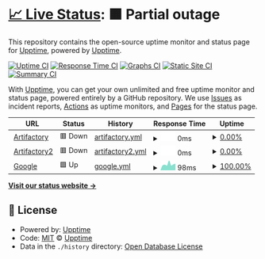 # [📈 Live Status](https://upptime.github.io/upptime): <!--live status--> **🟧 Partial outage**

This repository contains the open-source uptime monitor and status page for [Upptime](https://upptime.js.org), powered by [Upptime](https://github.com/upptime/upptime).

[![Uptime CI](https://github.com/adamcubel/upptime/workflows/Uptime%20CI/badge.svg)](https://github.com/adamcubel/upptime/actions?query=workflow%3A%22Uptime+CI%22)
[![Response Time CI](https://github.com/adamcubel/upptime/workflows/Response%20Time%20CI/badge.svg)](https://github.com/adamcubel/upptime/actions?query=workflow%3A%22Response+Time+CI%22)
[![Graphs CI](https://github.com/adamcubel/upptime/workflows/Graphs%20CI/badge.svg)](https://github.com/adamcubel/upptime/actions?query=workflow%3A%22Graphs+CI%22)
[![Static Site CI](https://github.com/adamcubel/upptime/workflows/Static%20Site%20CI/badge.svg)](https://github.com/adamcubel/upptime/actions?query=workflow%3A%22Static+Site+CI%22)
[![Summary CI](https://github.com/adamcubel/upptime/workflows/Summary%20CI/badge.svg)](https://github.com/adamcubel/upptime/actions?query=workflow%3A%22Summary+CI%22)

With [Upptime](https://upptime.js.org), you can get your own unlimited and free uptime monitor and status page, powered entirely by a GitHub repository. We use [Issues](https://github.com/upptime/upptime/issues) as incident reports, [Actions](https://github.com/adamcubel/upptime/actions) as uptime monitors, and [Pages](https://upptime.github.io/upptime) for the status page.

<!--start: status pages-->
<!-- This summary is generated by Upptime (https://github.com/upptime/upptime) -->
<!-- Do not edit this manually, your changes will be overwritten -->
<!-- prettier-ignore -->
| URL | Status | History | Response Time | Uptime |
| --- | ------ | ------- | ------------- | ------ |
| <img alt="" src="https://favicons.githubusercontent.com/artifact.dev.aws.cce.af.mil" height="13"> [Artifactory](https://artifact.dev.aws.cce.af.mil) | 🟥 Down | [artifactory.yml](https://github.com/adamcubel/upptime/commits/HEAD/history/artifactory.yml) | <details><summary><img alt="Response time graph" src="./graphs/artifactory/response-time-week.png" height="20"> 0ms</summary><br><a href="https://adamcubel.github.io/upptime/history/artifactory"><img alt="Response time 0" src="https://img.shields.io/endpoint?url=https%3A%2F%2Fraw.githubusercontent.com%2Fadamcubel%2Fupptime%2FHEAD%2Fapi%2Fartifactory%2Fresponse-time.json"></a><br><a href="https://adamcubel.github.io/upptime/history/artifactory"><img alt="24-hour response time 0" src="https://img.shields.io/endpoint?url=https%3A%2F%2Fraw.githubusercontent.com%2Fadamcubel%2Fupptime%2FHEAD%2Fapi%2Fartifactory%2Fresponse-time-day.json"></a><br><a href="https://adamcubel.github.io/upptime/history/artifactory"><img alt="7-day response time 0" src="https://img.shields.io/endpoint?url=https%3A%2F%2Fraw.githubusercontent.com%2Fadamcubel%2Fupptime%2FHEAD%2Fapi%2Fartifactory%2Fresponse-time-week.json"></a><br><a href="https://adamcubel.github.io/upptime/history/artifactory"><img alt="30-day response time 0" src="https://img.shields.io/endpoint?url=https%3A%2F%2Fraw.githubusercontent.com%2Fadamcubel%2Fupptime%2FHEAD%2Fapi%2Fartifactory%2Fresponse-time-month.json"></a><br><a href="https://adamcubel.github.io/upptime/history/artifactory"><img alt="1-year response time 0" src="https://img.shields.io/endpoint?url=https%3A%2F%2Fraw.githubusercontent.com%2Fadamcubel%2Fupptime%2FHEAD%2Fapi%2Fartifactory%2Fresponse-time-year.json"></a></details> | <details><summary><a href="https://adamcubel.github.io/upptime/history/artifactory">0.00%</a></summary><a href="https://adamcubel.github.io/upptime/history/artifactory"><img alt="All-time uptime 0.00%" src="https://img.shields.io/endpoint?url=https%3A%2F%2Fraw.githubusercontent.com%2Fadamcubel%2Fupptime%2FHEAD%2Fapi%2Fartifactory%2Fuptime.json"></a><br><a href="https://adamcubel.github.io/upptime/history/artifactory"><img alt="24-hour uptime 0.00%" src="https://img.shields.io/endpoint?url=https%3A%2F%2Fraw.githubusercontent.com%2Fadamcubel%2Fupptime%2FHEAD%2Fapi%2Fartifactory%2Fuptime-day.json"></a><br><a href="https://adamcubel.github.io/upptime/history/artifactory"><img alt="7-day uptime 0.00%" src="https://img.shields.io/endpoint?url=https%3A%2F%2Fraw.githubusercontent.com%2Fadamcubel%2Fupptime%2FHEAD%2Fapi%2Fartifactory%2Fuptime-week.json"></a><br><a href="https://adamcubel.github.io/upptime/history/artifactory"><img alt="30-day uptime 0.00%" src="https://img.shields.io/endpoint?url=https%3A%2F%2Fraw.githubusercontent.com%2Fadamcubel%2Fupptime%2FHEAD%2Fapi%2Fartifactory%2Fuptime-month.json"></a><br><a href="https://adamcubel.github.io/upptime/history/artifactory"><img alt="1-year uptime 0.00%" src="https://img.shields.io/endpoint?url=https%3A%2F%2Fraw.githubusercontent.com%2Fadamcubel%2Fupptime%2FHEAD%2Fapi%2Fartifactory%2Fuptime-year.json"></a></details>
| <img alt="" src="https://favicons.githubusercontent.com/artifact.dev.aws.cce.af.mil" height="13"> [Artifactory2](https://artifact.dev.aws.cce.af.mil/artifactory) | 🟥 Down | [artifactory2.yml](https://github.com/adamcubel/upptime/commits/HEAD/history/artifactory2.yml) | <details><summary><img alt="Response time graph" src="./graphs/artifactory2/response-time-week.png" height="20"> 0ms</summary><br><a href="https://adamcubel.github.io/upptime/history/artifactory2"><img alt="Response time 0" src="https://img.shields.io/endpoint?url=https%3A%2F%2Fraw.githubusercontent.com%2Fadamcubel%2Fupptime%2FHEAD%2Fapi%2Fartifactory2%2Fresponse-time.json"></a><br><a href="https://adamcubel.github.io/upptime/history/artifactory2"><img alt="24-hour response time 0" src="https://img.shields.io/endpoint?url=https%3A%2F%2Fraw.githubusercontent.com%2Fadamcubel%2Fupptime%2FHEAD%2Fapi%2Fartifactory2%2Fresponse-time-day.json"></a><br><a href="https://adamcubel.github.io/upptime/history/artifactory2"><img alt="7-day response time 0" src="https://img.shields.io/endpoint?url=https%3A%2F%2Fraw.githubusercontent.com%2Fadamcubel%2Fupptime%2FHEAD%2Fapi%2Fartifactory2%2Fresponse-time-week.json"></a><br><a href="https://adamcubel.github.io/upptime/history/artifactory2"><img alt="30-day response time 0" src="https://img.shields.io/endpoint?url=https%3A%2F%2Fraw.githubusercontent.com%2Fadamcubel%2Fupptime%2FHEAD%2Fapi%2Fartifactory2%2Fresponse-time-month.json"></a><br><a href="https://adamcubel.github.io/upptime/history/artifactory2"><img alt="1-year response time 0" src="https://img.shields.io/endpoint?url=https%3A%2F%2Fraw.githubusercontent.com%2Fadamcubel%2Fupptime%2FHEAD%2Fapi%2Fartifactory2%2Fresponse-time-year.json"></a></details> | <details><summary><a href="https://adamcubel.github.io/upptime/history/artifactory2">0.00%</a></summary><a href="https://adamcubel.github.io/upptime/history/artifactory2"><img alt="All-time uptime 0.00%" src="https://img.shields.io/endpoint?url=https%3A%2F%2Fraw.githubusercontent.com%2Fadamcubel%2Fupptime%2FHEAD%2Fapi%2Fartifactory2%2Fuptime.json"></a><br><a href="https://adamcubel.github.io/upptime/history/artifactory2"><img alt="24-hour uptime 0.00%" src="https://img.shields.io/endpoint?url=https%3A%2F%2Fraw.githubusercontent.com%2Fadamcubel%2Fupptime%2FHEAD%2Fapi%2Fartifactory2%2Fuptime-day.json"></a><br><a href="https://adamcubel.github.io/upptime/history/artifactory2"><img alt="7-day uptime 0.00%" src="https://img.shields.io/endpoint?url=https%3A%2F%2Fraw.githubusercontent.com%2Fadamcubel%2Fupptime%2FHEAD%2Fapi%2Fartifactory2%2Fuptime-week.json"></a><br><a href="https://adamcubel.github.io/upptime/history/artifactory2"><img alt="30-day uptime 0.00%" src="https://img.shields.io/endpoint?url=https%3A%2F%2Fraw.githubusercontent.com%2Fadamcubel%2Fupptime%2FHEAD%2Fapi%2Fartifactory2%2Fuptime-month.json"></a><br><a href="https://adamcubel.github.io/upptime/history/artifactory2"><img alt="1-year uptime 0.00%" src="https://img.shields.io/endpoint?url=https%3A%2F%2Fraw.githubusercontent.com%2Fadamcubel%2Fupptime%2FHEAD%2Fapi%2Fartifactory2%2Fuptime-year.json"></a></details>
| <img alt="" src="https://favicons.githubusercontent.com/www.google.com" height="13"> [Google](https://www.google.com) | 🟩 Up | [google.yml](https://github.com/adamcubel/upptime/commits/HEAD/history/google.yml) | <details><summary><img alt="Response time graph" src="./graphs/google/response-time-week.png" height="20"> 98ms</summary><br><a href="https://adamcubel.github.io/upptime/history/google"><img alt="Response time 106" src="https://img.shields.io/endpoint?url=https%3A%2F%2Fraw.githubusercontent.com%2Fadamcubel%2Fupptime%2FHEAD%2Fapi%2Fgoogle%2Fresponse-time.json"></a><br><a href="https://adamcubel.github.io/upptime/history/google"><img alt="24-hour response time 164" src="https://img.shields.io/endpoint?url=https%3A%2F%2Fraw.githubusercontent.com%2Fadamcubel%2Fupptime%2FHEAD%2Fapi%2Fgoogle%2Fresponse-time-day.json"></a><br><a href="https://adamcubel.github.io/upptime/history/google"><img alt="7-day response time 98" src="https://img.shields.io/endpoint?url=https%3A%2F%2Fraw.githubusercontent.com%2Fadamcubel%2Fupptime%2FHEAD%2Fapi%2Fgoogle%2Fresponse-time-week.json"></a><br><a href="https://adamcubel.github.io/upptime/history/google"><img alt="30-day response time 106" src="https://img.shields.io/endpoint?url=https%3A%2F%2Fraw.githubusercontent.com%2Fadamcubel%2Fupptime%2FHEAD%2Fapi%2Fgoogle%2Fresponse-time-month.json"></a><br><a href="https://adamcubel.github.io/upptime/history/google"><img alt="1-year response time 106" src="https://img.shields.io/endpoint?url=https%3A%2F%2Fraw.githubusercontent.com%2Fadamcubel%2Fupptime%2FHEAD%2Fapi%2Fgoogle%2Fresponse-time-year.json"></a></details> | <details><summary><a href="https://adamcubel.github.io/upptime/history/google">100.00%</a></summary><a href="https://adamcubel.github.io/upptime/history/google"><img alt="All-time uptime 100.00%" src="https://img.shields.io/endpoint?url=https%3A%2F%2Fraw.githubusercontent.com%2Fadamcubel%2Fupptime%2FHEAD%2Fapi%2Fgoogle%2Fuptime.json"></a><br><a href="https://adamcubel.github.io/upptime/history/google"><img alt="24-hour uptime 100.00%" src="https://img.shields.io/endpoint?url=https%3A%2F%2Fraw.githubusercontent.com%2Fadamcubel%2Fupptime%2FHEAD%2Fapi%2Fgoogle%2Fuptime-day.json"></a><br><a href="https://adamcubel.github.io/upptime/history/google"><img alt="7-day uptime 100.00%" src="https://img.shields.io/endpoint?url=https%3A%2F%2Fraw.githubusercontent.com%2Fadamcubel%2Fupptime%2FHEAD%2Fapi%2Fgoogle%2Fuptime-week.json"></a><br><a href="https://adamcubel.github.io/upptime/history/google"><img alt="30-day uptime 100.00%" src="https://img.shields.io/endpoint?url=https%3A%2F%2Fraw.githubusercontent.com%2Fadamcubel%2Fupptime%2FHEAD%2Fapi%2Fgoogle%2Fuptime-month.json"></a><br><a href="https://adamcubel.github.io/upptime/history/google"><img alt="1-year uptime 100.00%" src="https://img.shields.io/endpoint?url=https%3A%2F%2Fraw.githubusercontent.com%2Fadamcubel%2Fupptime%2FHEAD%2Fapi%2Fgoogle%2Fuptime-year.json"></a></details>

<!--end: status pages-->

[**Visit our status website →**](https://upptime.github.io/upptime)

## 📄 License

- Powered by: [Upptime](https://github.com/upptime/upptime)
- Code: [MIT](./LICENSE) © [Upptime](https://upptime.js.org)
- Data in the `./history` directory: [Open Database License](https://opendatacommons.org/licenses/odbl/1-0/)
